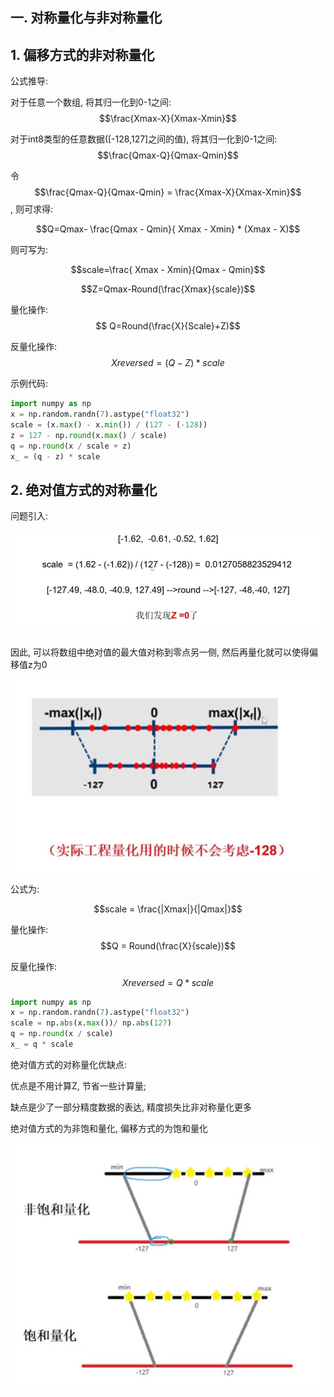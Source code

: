 ## 一. 对称量化与非对称量化

## 1. 偏移方式的非对称量化

公式推导:

对于任意一个数组, 将其归一化到0-1之间: $$\frac{Xmax-X}{Xmax-Xmin}$$ 

对于int8类型的任意数据([-128,127]之间的值), 将其归一化到0-1之间: $$\frac{Qmax-Q}{Qmax-Qmin}$$

令 $$\frac{Qmax-Q}{Qmax-Qmin} = \frac{Xmax-X}{Xmax-Xmin}$$  , 则可求得:

$$Q=Qmax- \frac{Qmax - Qmin}{ Xmax - Xmin} * (Xmax - X)$$

则可写为:

$$scale=\frac{ Xmax - Xmin}{Qmax - Qmin}$$

$$Z=Qmax-Round(\frac{Xmax}{scale})$$

量化操作: $$ Q=Round(\frac{X}{Scale}+Z)$$

反量化操作: $$Xreversed=(Q-Z)*scale$$

示例代码:

```python
import numpy as np
x = np.random.randn(7).astype("float32")
scale = (x.max() - x.min()) / (127 - (-128))
z = 127 - np.round(x.max() / scale)
q = np.round(x / scale + z)
x_ = (q - z) * scale
```

## 2. 绝对值方式的对称量化

问题引入:

![](assets/1.jpg)

因此, 可以将数组中绝对值的最大值对称到零点另一侧, 然后再量化就可以使得偏移值z为0

![](assets/2.jpg)

公式为:

$$scale = \frac{|Xmax|}{|Qmax|}$$

量化操作: $$Q = Round(\frac{X}{scale})$$

反量化操作: $$Xreversed = Q*scale$$

```python
import numpy as np
x = np.random.randn(7).astype("float32")
scale = np.abs(x.max())/ np.abs(127)
q = np.round(x / scale)
x_ = q * scale
```

绝对值方式的对称量化优缺点: 

优点是不用计算Z, 节省一些计算量;

缺点是少了一部分精度数据的表达, 精度损失比非对称量化更多

绝对值方式的为非饱和量化, 偏移方式的为饱和量化

![](assets/3.jpg)



